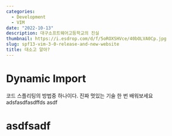 ```yaml
---
categories:
  - Development
  - VIM
date: "2022-10-13"
description: 대구소프트웨어고등학교의 진실
thumbnail: https://i.esdrop.com/d/f/5oROXSHVce/40bOLVA0Cp.jpg
slug: spf13-vim-3-0-release-and-new-website
title: 대소고 알아?
---
```


# Dynamic Import

코드 스플리팅의 방법중 하나이다.
진짜 멋있는 기술
한 번 배워보세요
adsfasdfasdffds
asdf

# asdfsadf

